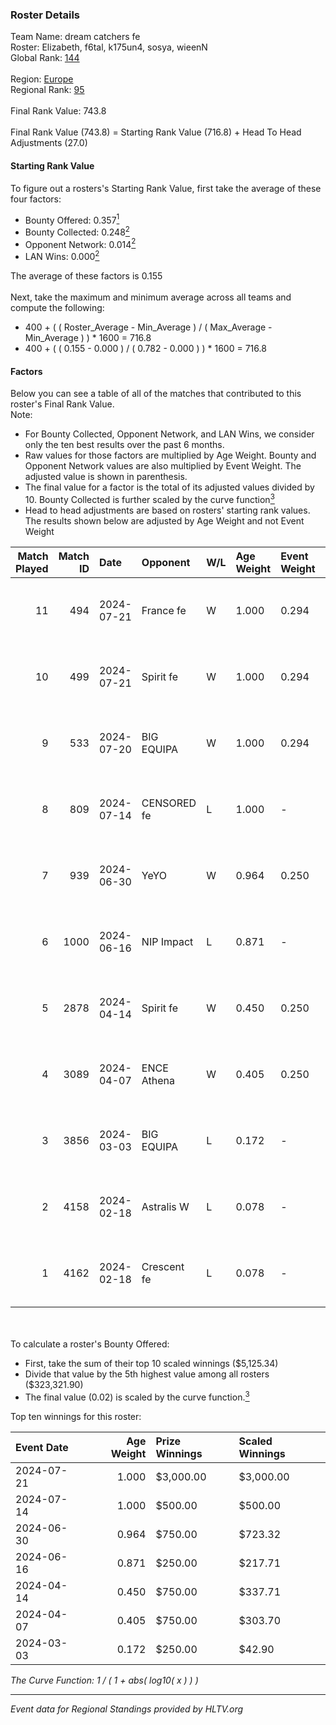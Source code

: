 ### Roster Details<br />
Team Name: dream catchers fe<br />
Roster: Elizabeth, f6tal, k175un4, sosya, wieenN<br />
Global Rank: [144](../standings_global.md)<br />
<br />
Region: [Europe]( ../standings_europe.md)<br />
Regional Rank: [95]( ../standings_europe.md)<br />
<br />
Final Rank Value:  743.8<br />
<br />
Final Rank Value (743.8) = Starting Rank Value (716.8) + Head To Head Adjustments (27.0)<br />

#### Starting Rank Value<br />
To figure out a rosters's Starting Rank Value, first take the average of these four factors:<br />
- Bounty Offered: 0.357[<sup>1</sup>](#table2)
- Bounty Collected: 0.248[<sup>2</sup>](#table1)
- Opponent Network: 0.014[<sup>2</sup>](#table1)
- LAN Wins: 0.000[<sup>2</sup>](#table1)

The average of these factors is 0.155<br />
<br />
Next, take the maximum and minimum average across all teams and compute the following:<br />
- 400 + ( ( Roster_Average - Min_Average ) / ( Max_Average - Min_Average ) ) * 1600 = 716.8
- 400 + ( ( 0.155 - 0.000 ) / ( 0.782 - 0.000 ) ) * 1600 = 716.8


#### Factors<br />
Below you can see a table of all of the matches that contributed to this roster's Final Rank Value.<br />
Note:<br />

- For Bounty Collected, Opponent Network, and LAN Wins, we consider only the ten best results over the past 6 months.
- Raw values for those factors are multiplied by Age Weight. Bounty and Opponent Network values are also multiplied by Event Weight. The adjusted value is shown in parenthesis.
- The final value for a factor is the total of its adjusted values divided by 10. Bounty Collected is further scaled by the curve function[<sup>3</sup>](#curveFunction)
- Head to head adjustments are based on rosters' starting rank values. The results shown below are adjusted by Age Weight and not Event Weight
<span id="table1"></span><br />


| Match Played | Match ID | Date       | Opponent    | W/L | Age Weight | Event Weight | Bounty Collected | Opponent Network | LAN Wins  | H2H Adj. | Roster                                   |
| -: | -: | :- | :- | :- | :- | :- | :- | :- | :- | -: | :- |
|           11 |      494 | 2024-07-21 | France fe   | W   | 1.000      | 0.294        | 0.006 (0.002)    | 0.119 (0.035)    | 0 (0.000) |    13.44 | Elizabeth, f6tal, k175un4, sosya, wieenN |
|           10 |      499 | 2024-07-21 | Spirit fe   | W   | 1.000      | 0.294        | 0.005 (0.001)    | 0.141 (0.041)    | 0 (0.000) |    11.63 | Elizabeth, f6tal, k175un4, sosya, wieenN |
|            9 |      533 | 2024-07-20 | BIG EQUIPA  | W   | 1.000      | 0.294        | 0.017 (0.005)    | 0.150 (0.044)    | 0 (0.000) |    18.18 | Elizabeth, f6tal, k175un4, sosya, wieenN |
|            8 |      809 | 2024-07-14 | CENSORED fe | L   | 1.000      | -            | -                | -                | -         |   -15.97 | Elizabeth, f6tal, k175un4, t4tty, wieenN |
|            7 |      939 | 2024-06-30 | YeYO        | W   | 0.964      | 0.250        | 0.001 (0.000)    | 0.000 (0.000)    | 0 (0.000) |     7.72 | Elizabeth, f6tal, k175un4, sosya, wieenN |
|            6 |     1000 | 2024-06-16 | NIP Impact  | L   | 0.871      | -            | -                | -                | -         |   -13.47 | k175un4, sosya, Stormy, unknxwn, wieenN  |
|            5 |     2878 | 2024-04-14 | Spirit fe   | W   | 0.450      | 0.250        | 0.005 (0.001)    | 0.141 (0.016)    | 0 (0.000) |     5.75 | k175un4, sosya, Stormy, trigusha, wieenN |
|            4 |     3089 | 2024-04-07 | ENCE Athena | W   | 0.405      | 0.250        | 0.002 (0.000)    | 0.035 (0.004)    | 0 (0.000) |     4.98 | k175un4, sosya, Stormy, trigusha, wieenN |
|            3 |     3856 | 2024-03-03 | BIG EQUIPA  | L   | 0.172      | -            | -                | -                | -         |    -2.28 | k175un4, sosya, Stormy, trigusha, wieenN |
|            2 |     4158 | 2024-02-18 | Astralis W  | L   | 0.078      | -            | -                | -                | -         |    -1.56 | k175un4, mikeri, sosya, Stormy, wieenN   |
|            1 |     4162 | 2024-02-18 | Crescent fe | L   | 0.078      | -            | -                | -                | -         |    -1.41 | k175un4, mikeri, sosya, Stormy, wieenN   |

<br />
<span id="table2"></span><br />
To calculate a roster's Bounty Offered:<br />

- First, take the sum of their top 10 scaled winnings ($5,125.34)
- Divide that value by the 5th highest value among all rosters ($323,321.90)
- The final value (0.02) is scaled by the curve function.[<sup>3</sup>](#curveFunction)

Top ten winnings for this roster:<br />

| Event Date | Age Weight | Prize Winnings | Scaled Winnings |
| :- | -: | :- | :- |
| 2024-07-21 |      1.000 | $3,000.00      | $3,000.00       |
| 2024-07-14 |      1.000 | $500.00        | $500.00         |
| 2024-06-30 |      0.964 | $750.00        | $723.32         |
| 2024-06-16 |      0.871 | $250.00        | $217.71         |
| 2024-04-14 |      0.450 | $750.00        | $337.71         |
| 2024-04-07 |      0.405 | $750.00        | $303.70         |
| 2024-03-03 |      0.172 | $250.00        | $42.90          |


<span id="curveFunction"></span>_The Curve Function: 1 / ( 1 + abs( log10( x ) ) )_<br />

---
_Event data for Regional Standings provided by HLTV.org_<br />
